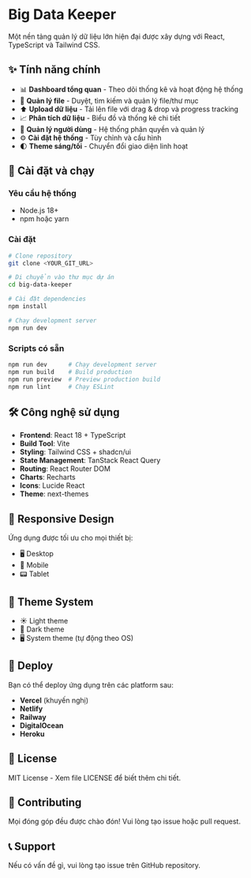 # Big Data Keeper

Một nền tảng quản lý dữ liệu lớn hiện đại được xây dựng với React, TypeScript và Tailwind CSS.

## ✨ Tính năng chính

- 📊 **Dashboard tổng quan** - Theo dõi thống kê và hoạt động hệ thống
- 📁 **Quản lý file** - Duyệt, tìm kiếm và quản lý file/thư mục
- ⬆️ **Upload dữ liệu** - Tải lên file với drag & drop và progress tracking
- 📈 **Phân tích dữ liệu** - Biểu đồ và thống kê chi tiết
- 👥 **Quản lý người dùng** - Hệ thống phân quyền và quản lý
- ⚙️ **Cài đặt hệ thống** - Tùy chỉnh và cấu hình
- 🌓 **Theme sáng/tối** - Chuyển đổi giao diện linh hoạt

## 🚀 Cài đặt và chạy

### Yêu cầu hệ thống

- Node.js 18+ 
- npm hoặc yarn

### Cài đặt

```bash
# Clone repository
git clone <YOUR_GIT_URL>

# Di chuyển vào thư mục dự án
cd big-data-keeper

# Cài đặt dependencies
npm install

# Chạy development server
npm run dev
```

### Scripts có sẵn

```bash
npm run dev      # Chạy development server
npm run build    # Build production
npm run preview  # Preview production build
npm run lint     # Chạy ESLint
```

## 🛠️ Công nghệ sử dụng

- **Frontend**: React 18 + TypeScript
- **Build Tool**: Vite
- **Styling**: Tailwind CSS + shadcn/ui
- **State Management**: TanStack React Query
- **Routing**: React Router DOM
- **Charts**: Recharts
- **Icons**: Lucide React
- **Theme**: next-themes

## 📱 Responsive Design

Ứng dụng được tối ưu cho mọi thiết bị:
- 🖥️ Desktop
- 📱 Mobile
- 📟 Tablet

## 🎨 Theme System

- ☀️ Light theme
- 🌙 Dark theme  
- 🖥️ System theme (tự động theo OS)

## 🚀 Deploy

Bạn có thể deploy ứng dụng trên các platform sau:

- **Vercel** (khuyến nghị)
- **Netlify**
- **Railway**
- **DigitalOcean**
- **Heroku**

## 📄 License

MIT License - Xem file LICENSE để biết thêm chi tiết.

## 🤝 Contributing

Mọi đóng góp đều được chào đón! Vui lòng tạo issue hoặc pull request.

## 📞 Support

Nếu có vấn đề gì, vui lòng tạo issue trên GitHub repository.
